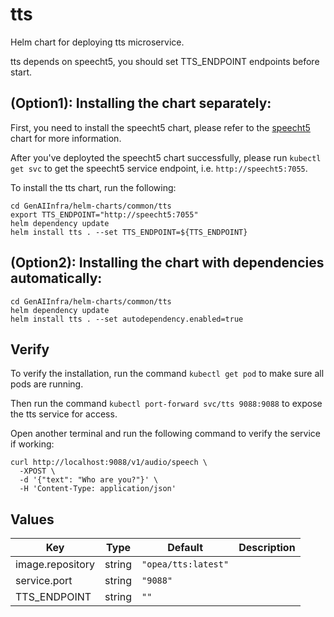 # tts

Helm chart for deploying tts microservice.

tts depends on speecht5, you should set TTS_ENDPOINT endpoints before start.

## (Option1): Installing the chart separately:

First, you need to install the speecht5 chart, please refer to the [speecht5](../speecht5) chart for more information.

After you've deployted the speecht5 chart successfully, please run `kubectl get svc` to get the speecht5 service endpoint, i.e. `http://speecht5:7055`.

To install the tts chart, run the following:

```console
cd GenAIInfra/helm-charts/common/tts
export TTS_ENDPOINT="http://speecht5:7055"
helm dependency update
helm install tts . --set TTS_ENDPOINT=${TTS_ENDPOINT}
```

## (Option2): Installing the chart with dependencies automatically:

```console
cd GenAIInfra/helm-charts/common/tts
helm dependency update
helm install tts . --set autodependency.enabled=true
```

## Verify

To verify the installation, run the command `kubectl get pod` to make sure all pods are running.

Then run the command `kubectl port-forward svc/tts 9088:9088` to expose the tts service for access.

Open another terminal and run the following command to verify the service if working:

```console
curl http://localhost:9088/v1/audio/speech \
  -XPOST \
  -d '{"text": "Who are you?"}' \
  -H 'Content-Type: application/json'
```

## Values

| Key              | Type   | Default             | Description |
| ---------------- | ------ | ------------------- | ----------- |
| image.repository | string | `"opea/tts:latest"` |             |
| service.port     | string | `"9088"`            |             |
| TTS_ENDPOINT     | string | `""`                |             |
